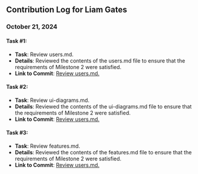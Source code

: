 ## Contribution Log for Liam Gates

### October 21, 2024

#### Task #1:

- **Task**: Review users.md.
- **Details**: Reviewed the contents of the users.md file to ensure that the requirements of Milestone 2 were satisfied.
- **Link to Commit**: [Review users.md.](https://github.com/nhan0504/CS326/commit/1254893a73528c9605c68df5d648e4c8194401aa)

#### Task #2:

- **Task**: Review ui-diagrams.md.
- **Details**: Reviewed the contents of the ui-diagrams.md file to ensure that the requirements of Milestone 2 were satisfied.
- **Link to Commit**: [Review users.md.](https://github.com/nhan0504/CS326/commit/d2ca24dd6295fe8f4ef1ef1d19d66d2c4aca7c6f)

#### Task #3:

- **Task**: Review features.md.
- **Details**: Reviewed the contents of the features.md file to ensure that the requirements of Milestone 2 were satisfied.
- **Link to Commit**: [Review users.md.](https://github.com/nhan0504/CS326/commit/1abc39fa1969e43ba857c71bccef948e5dd1e70b)
